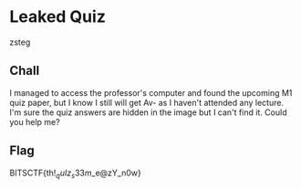 # Leaked Quiz

zsteg

## Chall

I managed to access the professor's computer and found the upcoming M1 quiz paper, but I know I still will get Av- as I haven't attended any lecture. I'm sure the quiz answers are hidden in the image but I can't find it. Could you help me?

## Flag

BITSCTF{th!$_quIz_s33m$_e@zY_n0w}
